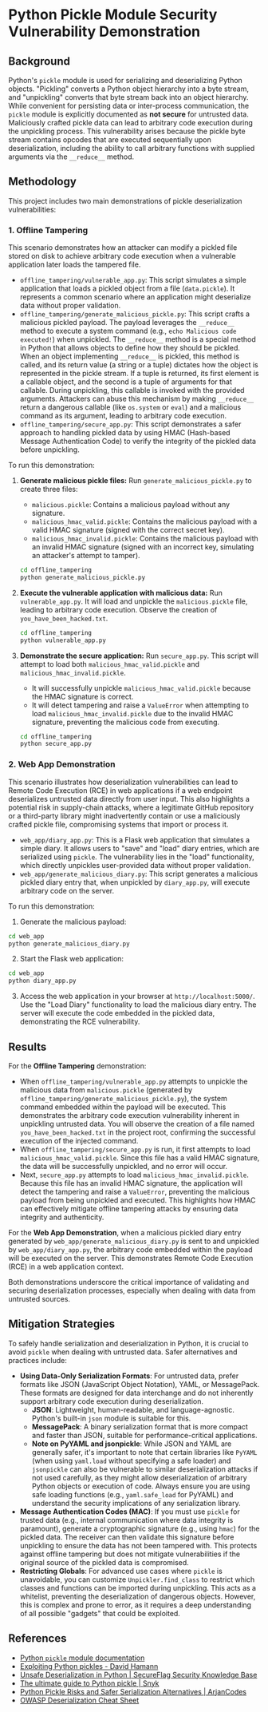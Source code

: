 # Python Pickle Module Security Vulnerability Demonstration

## Background

Python's `pickle` module is used for serializing and deserializing Python objects. "Pickling" converts a Python object hierarchy into a byte stream, and "unpickling" converts that byte stream back into an object hierarchy. While convenient for persisting data or inter-process communication, the `pickle` module is explicitly documented as **not secure** for untrusted data. Maliciously crafted pickle data can lead to arbitrary code execution during the unpickling process. This vulnerability arises because the pickle byte stream contains opcodes that are executed sequentially upon deserialization, including the ability to call arbitrary functions with supplied arguments via the `__reduce__` method.

## Methodology

This project includes two main demonstrations of pickle deserialization vulnerabilities:

### 1. Offline Tampering

This scenario demonstrates how an attacker can modify a pickled file stored on disk to achieve arbitrary code execution when a vulnerable application later loads the tampered file.

- `offline_tampering/vulnerable_app.py`: This script simulates a simple application that loads a pickled object from a file (`data.pickle`). It represents a common scenario where an application might deserialize data without proper validation.
- `offline_tampering/generate_malicious_pickle.py`: This script crafts a malicious pickled payload. The payload leverages the `__reduce__` method to execute a system command (e.g., `echo Malicious code executed!`) when unpickled. The `__reduce__` method is a special method in Python that allows objects to define how they should be pickled. When an object implementing `__reduce__` is pickled, this method is called, and its return value (a string or a tuple) dictates how the object is represented in the pickle stream. If a tuple is returned, its first element is a callable object, and the second is a tuple of arguments for that callable. During unpickling, this callable is invoked with the provided arguments. Attackers can abuse this mechanism by making `__reduce__` return a dangerous callable (like `os.system` or `eval`) and a malicious command as its argument, leading to arbitrary code execution.
- `offline_tampering/secure_app.py`: This script demonstrates a safer approach to handling pickled data by using HMAC (Hash-based Message Authentication Code) to verify the integrity of the pickled data before unpickling.

To run this demonstration:

1.  **Generate malicious pickle files:**
    Run `generate_malicious_pickle.py` to create three files:

    - `malicious.pickle`: Contains a malicious payload without any signature.
    - `malicious_hmac_valid.pickle`: Contains the malicious payload with a valid HMAC signature (signed with the correct secret key).
    - `malicious_hmac_invalid.pickle`: Contains the malicious payload with an invalid HMAC signature (signed with an incorrect key, simulating an attacker's attempt to tamper).

    ```bash
    cd offline_tampering
    python generate_malicious_pickle.py
    ```

2.  **Execute the vulnerable application with malicious data:**
    Run `vulnerable_app.py`. It will load and unpickle the `malicious.pickle` file, leading to arbitrary code execution. Observe the creation of `you_have_been_hacked.txt`.

    ```bash
    cd offline_tampering
    python vulnerable_app.py
    ```

3.  **Demonstrate the secure application:**
    Run `secure_app.py`. This script will attempt to load both `malicious_hmac_valid.pickle` and `malicious_hmac_invalid.pickle`.

    - It will successfully unpickle `malicious_hmac_valid.pickle` because the HMAC signature is correct.
    - It will detect tampering and raise a `ValueError` when attempting to load `malicious_hmac_invalid.pickle` due to the invalid HMAC signature, preventing the malicious code from executing.

    ```bash
    cd offline_tampering
    python secure_app.py
    ```

### 2. Web App Demonstration

This scenario illustrates how deserialization vulnerabilities can lead to Remote Code Execution (RCE) in web applications if a web endpoint deserializes untrusted data directly from user input. This also highlights a potential risk in supply-chain attacks, where a legitimate GitHub repository or a third-party library might inadvertently contain or use a maliciously crafted pickle file, compromising systems that import or process it.

- `web_app/diary_app.py`: This is a Flask web application that simulates a simple diary. It allows users to "save" and "load" diary entries, which are serialized using `pickle`. The vulnerability lies in the "load" functionality, which directly unpickles user-provided data without proper validation.
- `web_app/generate_malicious_diary.py`: This script generates a malicious pickled diary entry that, when unpickled by `diary_app.py`, will execute arbitrary code on the server.

To run this demonstration:

1.  Generate the malicious payload:

```bash
cd web_app
python generate_malicious_diary.py
```

2.  Start the Flask web application:

```bash
cd web_app
python diary_app.py
```

3. Access the web application in your browser at `http://localhost:5000/`. Use the "Load Diary" functionality to load the malicious diary entry. The server will execute the code embedded in the pickled data, demonstrating the RCE vulnerability.

## Results

For the **Offline Tampering** demonstration:

- When `offline_tampering/vulnerable_app.py` attempts to unpickle the malicious data from `malicious.pickle` (generated by `offline_tampering/generate_malicious_pickle.py`), the system command embedded within the payload will be executed. This demonstrates the arbitrary code execution vulnerability inherent in unpickling untrusted data. You will observe the creation of a file named `you_have_been_hacked.txt` in the project root, confirming the successful execution of the injected command.
- When `offline_tampering/secure_app.py` is run, it first attempts to load `malicious_hmac_valid.pickle`. Since this file has a valid HMAC signature, the data will be successfully unpickled, and no error will occur.
- Next, `secure_app.py` attempts to load `malicious_hmac_invalid.pickle`. Because this file has an invalid HMAC signature, the application will detect the tampering and raise a `ValueError`, preventing the malicious payload from being unpickled and executed. This highlights how HMAC can effectively mitigate offline tampering attacks by ensuring data integrity and authenticity.

For the **Web App Demonstration**, when a malicious pickled diary entry generated by `web_app/generate_malicious_diary.py` is sent to and unpickled by `web_app/diary_app.py`, the arbitrary code embedded within the payload will be executed on the server. This demonstrates Remote Code Execution (RCE) in a web application context.

Both demonstrations underscore the critical importance of validating and securing deserialization processes, especially when dealing with data from untrusted sources.

## Mitigation Strategies

To safely handle serialization and deserialization in Python, it is crucial to avoid `pickle` when dealing with untrusted data. Safer alternatives and practices include:

- **Using Data-Only Serialization Formats**: For untrusted data, prefer formats like JSON (JavaScript Object Notation), YAML, or MessagePack. These formats are designed for data interchange and do not inherently support arbitrary code execution during deserialization.
  - **JSON**: Lightweight, human-readable, and language-agnostic. Python's built-in `json` module is suitable for this.
  - **MessagePack**: A binary serialization format that is more compact and faster than JSON, suitable for performance-critical applications.
  - **Note on PyYAML and jsonpickle**: While JSON and YAML are generally safer, it's important to note that certain libraries like `PyYAML` (when using `yaml.load` without specifying a safe loader) and `jsonpickle` can also be vulnerable to similar deserialization attacks if not used carefully, as they might allow deserialization of arbitrary Python objects or execution of code. Always ensure you are using safe loading functions (e.g., `yaml.safe_load` for PyYAML) and understand the security implications of any serialization library.
- **Message Authentication Codes (MAC)**: If you must use `pickle` for trusted data (e.g., internal communication where data integrity is paramount), generate a cryptographic signature (e.g., using `hmac`) for the pickled data. The receiver can then validate this signature before unpickling to ensure the data has not been tampered with. This protects against offline tampering but does not mitigate vulnerabilities if the original source of the pickled data is compromised.
- **Restricting Globals**: For advanced use cases where `pickle` is unavoidable, you can customize `Unpickler.find_class` to restrict which classes and functions can be imported during unpickling. This acts as a whitelist, preventing the deserialization of dangerous objects. However, this is complex and prone to error, as it requires a deep understanding of all possible "gadgets" that could be exploited.

## References

- [Python `pickle` module documentation](https://docs.python.org/3/library/pickle.html)
- [Exploiting Python pickles - David Hamann](https://davidhamann.de/2020/04/05/exploiting-python-pickle/)
- [Unsafe Deserialization in Python | SecureFlag Security Knowledge Base](https://knowledge-base.secureflag.com/vulnerabilities/unsafe_deserialization/unsafe_deserialization_python.html)
- [The ultimate guide to Python pickle | Snyk](https://snyk.io/blog/guide-to-python-pickle/)
- [Python Pickle Risks and Safer Serialization Alternatives | ArjanCodes](https://arjancodes.com/blog/python-pickle-module-security-risks-and-safer-alternatives/)
- [OWASP Deserialization Cheat Sheet](https://cheatsheetseries.owasp.org/cheatsheets/Deserialization_Cheat_Sheet.html)
